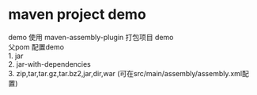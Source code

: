 # maven project demo   
 demo 
使用 maven-assembly-plugin 打包项目 demo      
父pom 配置demo    
    1. jar   
    2. jar-with-dependencies    
    3. zip,tar,tar.gz,tar.bz2,jar,dir,war (可在src/main/assembly/assembly.xml配置)    


